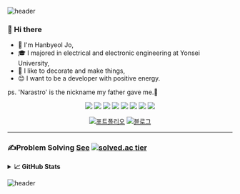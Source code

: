 ![header](https://capsule-render.vercel.app/api?type=Slice&color=timeAuto&height=200&section=header&text=Narastro%20Github&fontSize=80&animation=fadeIn)

### 👋 Hi there

- 🐥 I'm Hanbyeol Jo,
- 🎓 I majored in electrical and electronic engineering at Yonsei University,
- 🎈 I like to decorate and make things,
- 😊 I want to be a developer with positive energy. 

ps. 'Narastro' is the nickname my father gave me.🚀


<p align="center">

<img src="https://img.shields.io/badge/JavaScript-F7DF1E?style=flat-square&logo=Javascript&logoColor=white"/>
<img src="https://img.shields.io/badge/Node.js-339933?style=flat-square&logo=Nodejs&logoColor=white"/>
<img src="https://img.shields.io/badge/MongoDB-47A248?style=flat-square&logo=MongoDB&logoColor=white"/> 
<img src="https://img.shields.io/badge/Python-3776AB?style=flat-square&logo=Python&logoColor=white"/>
<img src="https://img.shields.io/badge/C-A8B9CC?style=flat-square&logo=C&logoColor=white"/>
<img src="https://img.shields.io/badge/HTML5-E34F26?style=flat-square&logo=HTML5&logoColor=white"/>
<img src="https://img.shields.io/badge/Pug-A86454?style=flat-square&logo=Pug&logoColor=white"/>
<img src="https://img.shields.io/badge/CSS3-1572B6?style=flat-square&logo=CSS3&logoColor=white"/>

</p>

<div align="center">

  [![포트폴리오](https://img.shields.io/badge/-Portfolio-orange)](https://www.notion.so/3f75989278a14569ae460c91c3cfa7bd)
  [![블로그](https://img.shields.io/badge/-Velog-green)](https://velog.io/@narastro)
  
</div>


---------------------------------------------------------------

### ✍Problem Solving [See](https://github.com/Narastro/Algorithm_problems) [![solved.ac tier](http://mazassumnida.wtf/api/mini/generate_badge?boj=advice02)](https://solved.ac/advice02)
<details>
<summary><strong>📈 GitHub Stats</strong></summary>
<p align="center"> <img src="https://github-readme-stats.vercel.app/api?username=Narastro&show_icons=true&theme=vue-dark&hide=stars" alt="Narastro" />
</details>



![header](https://capsule-render.vercel.app/api?type=Slice&color=timeAuto&height=200&section=footer&fontSize=80&animation=fadeIn)
